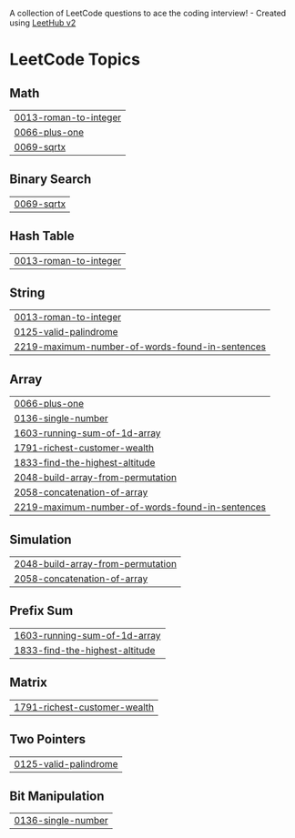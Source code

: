 A collection of LeetCode questions to ace the coding interview! - Created using [LeetHub v2](https://github.com/arunbhardwaj/LeetHub-2.0)
<!---LeetCode Topics Start-->
# LeetCode Topics
## Math
|  |
| ------- |
| [0013-roman-to-integer](https://github.com/himanshuT7-dev/Leetcode-Solutions/tree/master/0013-roman-to-integer) |
| [0066-plus-one](https://github.com/himanshuT7-dev/Leetcode-Solutions/tree/master/0066-plus-one) |
| [0069-sqrtx](https://github.com/himanshuT7-dev/Leetcode-Solutions/tree/master/0069-sqrtx) |
## Binary Search
|  |
| ------- |
| [0069-sqrtx](https://github.com/himanshuT7-dev/Leetcode-Solutions/tree/master/0069-sqrtx) |
## Hash Table
|  |
| ------- |
| [0013-roman-to-integer](https://github.com/himanshuT7-dev/Leetcode-Solutions/tree/master/0013-roman-to-integer) |
## String
|  |
| ------- |
| [0013-roman-to-integer](https://github.com/himanshuT7-dev/Leetcode-Solutions/tree/master/0013-roman-to-integer) |
| [0125-valid-palindrome](https://github.com/himanshuT7-dev/Leetcode-Solutions/tree/master/0125-valid-palindrome) |
| [2219-maximum-number-of-words-found-in-sentences](https://github.com/himanshuT7-dev/Leetcode-Solutions/tree/master/2219-maximum-number-of-words-found-in-sentences) |
## Array
|  |
| ------- |
| [0066-plus-one](https://github.com/himanshuT7-dev/Leetcode-Solutions/tree/master/0066-plus-one) |
| [0136-single-number](https://github.com/himanshuT7-dev/Leetcode-Solutions/tree/master/0136-single-number) |
| [1603-running-sum-of-1d-array](https://github.com/himanshuT7-dev/Leetcode-Solutions/tree/master/1603-running-sum-of-1d-array) |
| [1791-richest-customer-wealth](https://github.com/himanshuT7-dev/Leetcode-Solutions/tree/master/1791-richest-customer-wealth) |
| [1833-find-the-highest-altitude](https://github.com/himanshuT7-dev/Leetcode-Solutions/tree/master/1833-find-the-highest-altitude) |
| [2048-build-array-from-permutation](https://github.com/himanshuT7-dev/Leetcode-Solutions/tree/master/2048-build-array-from-permutation) |
| [2058-concatenation-of-array](https://github.com/himanshuT7-dev/Leetcode-Solutions/tree/master/2058-concatenation-of-array) |
| [2219-maximum-number-of-words-found-in-sentences](https://github.com/himanshuT7-dev/Leetcode-Solutions/tree/master/2219-maximum-number-of-words-found-in-sentences) |
## Simulation
|  |
| ------- |
| [2048-build-array-from-permutation](https://github.com/himanshuT7-dev/Leetcode-Solutions/tree/master/2048-build-array-from-permutation) |
| [2058-concatenation-of-array](https://github.com/himanshuT7-dev/Leetcode-Solutions/tree/master/2058-concatenation-of-array) |
## Prefix Sum
|  |
| ------- |
| [1603-running-sum-of-1d-array](https://github.com/himanshuT7-dev/Leetcode-Solutions/tree/master/1603-running-sum-of-1d-array) |
| [1833-find-the-highest-altitude](https://github.com/himanshuT7-dev/Leetcode-Solutions/tree/master/1833-find-the-highest-altitude) |
## Matrix
|  |
| ------- |
| [1791-richest-customer-wealth](https://github.com/himanshuT7-dev/Leetcode-Solutions/tree/master/1791-richest-customer-wealth) |
## Two Pointers
|  |
| ------- |
| [0125-valid-palindrome](https://github.com/himanshuT7-dev/Leetcode-Solutions/tree/master/0125-valid-palindrome) |
## Bit Manipulation
|  |
| ------- |
| [0136-single-number](https://github.com/himanshuT7-dev/Leetcode-Solutions/tree/master/0136-single-number) |
<!---LeetCode Topics End-->